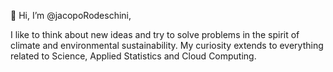 👋 Hi, I’m @jacopoRodeschini,

I like to think about new ideas and try to solve problems in the spirit of climate and environmental sustainability. 
My curiosity extends to everything related to Science, Applied Statistics and Cloud Computing. 
